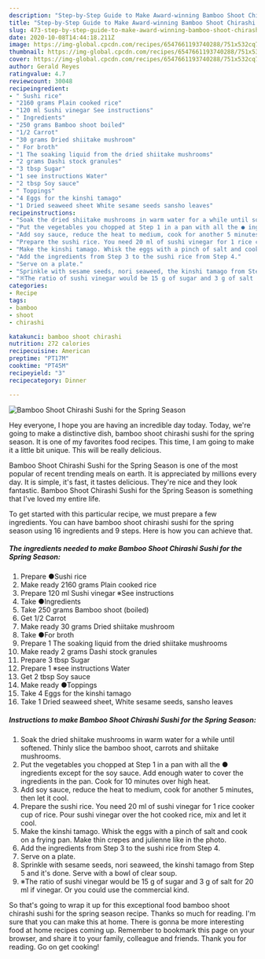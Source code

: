 ```yaml
---
description: "Step-by-Step Guide to Make Award-winning Bamboo Shoot Chirashi Sushi for the Spring Season"
title: "Step-by-Step Guide to Make Award-winning Bamboo Shoot Chirashi Sushi for the Spring Season"
slug: 473-step-by-step-guide-to-make-award-winning-bamboo-shoot-chirashi-sushi-for-the-spring-season
date: 2020-10-08T14:44:18.211Z
image: https://img-global.cpcdn.com/recipes/6547661193740288/751x532cq70/bamboo-shoot-chirashi-sushi-for-the-spring-season-recipe-main-photo.jpg
thumbnail: https://img-global.cpcdn.com/recipes/6547661193740288/751x532cq70/bamboo-shoot-chirashi-sushi-for-the-spring-season-recipe-main-photo.jpg
cover: https://img-global.cpcdn.com/recipes/6547661193740288/751x532cq70/bamboo-shoot-chirashi-sushi-for-the-spring-season-recipe-main-photo.jpg
author: Gerald Reyes
ratingvalue: 4.7
reviewcount: 30048
recipeingredient:
- " Sushi rice"
- "2160 grams Plain cooked rice"
- "120 ml Sushi vinegar See instructions"
- " Ingredients"
- "250 grams Bamboo shoot boiled"
- "1/2 Carrot"
- "30 grams Dried shiitake mushroom"
- " For broth"
- "1 The soaking liquid from the dried shiitake mushrooms"
- "2 grams Dashi stock granules"
- "3 tbsp Sugar"
- "1 see instructions Water"
- "2 tbsp Soy sauce"
- " Toppings"
- "4 Eggs for the kinshi tamago"
- "1 Dried seaweed sheet White sesame seeds sansho leaves"
recipeinstructions:
- "Soak the dried shiitake mushrooms in warm water for a while until softened. Thinly slice the bamboo shoot, carrots and shiitake mushrooms."
- "Put the vegetables you chopped at Step 1 in a pan with all the ● ingredients except for the soy sauce. Add enough water to cover the ingredients in the pan. Cook for 10 minutes over high heat."
- "Add soy sauce, reduce the heat to medium, cook for another 5 minutes, then let it cool."
- "Prepare the sushi rice. You need 20 ml of sushi vinegar for 1 rice cooker cup of rice. Pour sushi vinegar over the hot cooked rice, mix and let it cool."
- "Make the kinshi tamago. Whisk the eggs with a pinch of salt and cook on a frying pan. Make thin crepes and julienne like in the photo."
- "Add the ingredients from Step 3 to the sushi rice from Step 4."
- "Serve on a plate."
- "Sprinkle with sesame seeds, nori seaweed, the kinshi tamago from Step 5 and it&#39;s done. Serve with a bowl of clear soup."
- "※The ratio of sushi vinegar would be 15 g of sugar and 3 g of salt for 20 ml if vinegar. Or you could use the commercial kind."
categories:
- Recipe
tags:
- bamboo
- shoot
- chirashi

katakunci: bamboo shoot chirashi 
nutrition: 272 calories
recipecuisine: American
preptime: "PT17M"
cooktime: "PT45M"
recipeyield: "3"
recipecategory: Dinner

---
```



![Bamboo Shoot Chirashi Sushi for the Spring Season](https://img-global.cpcdn.com/recipes/6547661193740288/751x532cq70/bamboo-shoot-chirashi-sushi-for-the-spring-season-recipe-main-photo.jpg)

Hey everyone, I hope you are having an incredible day today. Today, we're going to make a distinctive dish, bamboo shoot chirashi sushi for the spring season. It is one of my favorites food recipes. This time, I am going to make it a little bit unique. This will be really delicious.

Bamboo Shoot Chirashi Sushi for the Spring Season is one of the most popular of recent trending meals on earth. It is appreciated by millions every day. It is simple, it's fast, it tastes delicious. They're nice and they look fantastic. Bamboo Shoot Chirashi Sushi for the Spring Season is something that I've loved my entire life.




To get started with this particular recipe, we must prepare a few ingredients. You can have bamboo shoot chirashi sushi for the spring season using 16 ingredients and 9 steps. Here is how you can achieve that.

<!--inarticleads1-->

##### The ingredients needed to make Bamboo Shoot Chirashi Sushi for the Spring Season:

1. Prepare  ●Sushi rice
1. Make ready 2160 grams Plain cooked rice
1. Prepare 120 ml Sushi vinegar ※See instructions
1. Take  ●Ingredients
1. Take 250 grams Bamboo shoot (boiled)
1. Get 1/2 Carrot
1. Make ready 30 grams Dried shiitake mushroom
1. Take  ●For broth
1. Prepare 1 The soaking liquid from the dried shiitake mushrooms
1. Make ready 2 grams Dashi stock granules
1. Prepare 3 tbsp Sugar
1. Prepare 1 ※see instructions Water
1. Get 2 tbsp Soy sauce
1. Make ready  ●Toppings
1. Take 4 Eggs for the kinshi tamago
1. Take 1 Dried seaweed sheet, White sesame seeds, sansho leaves




<!--inarticleads2-->

##### Instructions to make Bamboo Shoot Chirashi Sushi for the Spring Season:

1. Soak the dried shiitake mushrooms in warm water for a while until softened. Thinly slice the bamboo shoot, carrots and shiitake mushrooms.
1. Put the vegetables you chopped at Step 1 in a pan with all the ● ingredients except for the soy sauce. Add enough water to cover the ingredients in the pan. Cook for 10 minutes over high heat.
1. Add soy sauce, reduce the heat to medium, cook for another 5 minutes, then let it cool.
1. Prepare the sushi rice. You need 20 ml of sushi vinegar for 1 rice cooker cup of rice. Pour sushi vinegar over the hot cooked rice, mix and let it cool.
1. Make the kinshi tamago. Whisk the eggs with a pinch of salt and cook on a frying pan. Make thin crepes and julienne like in the photo.
1. Add the ingredients from Step 3 to the sushi rice from Step 4.
1. Serve on a plate.
1. Sprinkle with sesame seeds, nori seaweed, the kinshi tamago from Step 5 and it&#39;s done. Serve with a bowl of clear soup.
1. ※The ratio of sushi vinegar would be 15 g of sugar and 3 g of salt for 20 ml if vinegar. Or you could use the commercial kind.




So that's going to wrap it up for this exceptional food bamboo shoot chirashi sushi for the spring season recipe. Thanks so much for reading. I'm sure that you can make this at home. There is gonna be more interesting food at home recipes coming up. Remember to bookmark this page on your browser, and share it to your family, colleague and friends. Thank you for reading. Go on get cooking!

